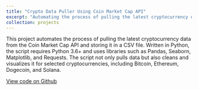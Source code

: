```yaml
---
title: "Crypto Data Puller Using Coin Market Cap API"
excerpt: "Automating the process of pulling the latest cryptocurrency data from the Coin Market Cap API and storing it in a CSV file. This project requires Python 3.6+ and libraries such as Pandas, Seaborn, Matplotlib, and Requests. The script cleans and visualizes data for selected cryptos including Bitcoin, Ethereum, Dogecoin, and Solana."
collection: projects
---
```


This project automates the process of pulling the latest cryptocurrency data from the Coin Market Cap API and storing it in a CSV file. Written in Python, the script requires Python 3.6+ and uses libraries such as Pandas, Seaborn, Matplotlib, and Requests. The script not only pulls data but also cleans and visualizes it for selected cryptocurrencies, including Bitcoin, Ethereum, Dogecoin, and Solana.

[View code on Github](https://github.com/fathinafif/CryptoDataPullerUsingAPI)